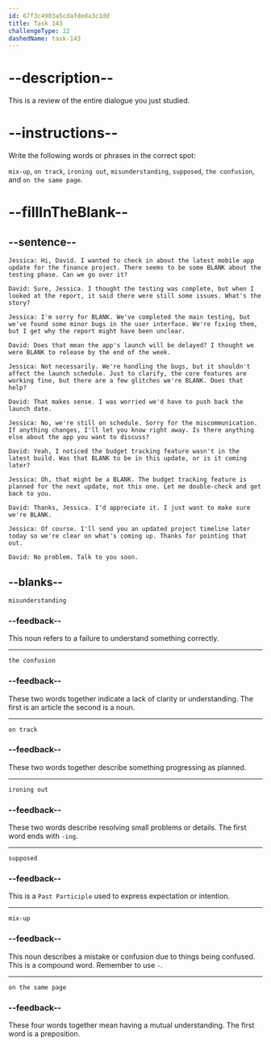 ```yaml
---
id: 67f3c4903a5cdafdeda3c1dd
title: Task 143
challengeType: 22
dashedName: task-143
---
```


<!-- REVIEW -->

# --description--

This is a review of the entire dialogue you just studied.

# --instructions--

Write the following words or phrases in the correct spot:

`mix-up`, `on track`, `ironing out`, `misunderstanding`, `supposed`, `the confusion`, and `on the same page`.

# --fillInTheBlank--

## --sentence--

`Jessica: Hi, David. I wanted to check in about the latest mobile app update for the finance project. There seems to be some BLANK about the testing phase. Can we go over it?`

`David: Sure, Jessica. I thought the testing was complete, but when I looked at the report, it said there were still some issues. What's the story?`

`Jessica: I'm sorry for BLANK. We've completed the main testing, but we've found some minor bugs in the user interface. We're fixing them, but I get why the report might have been unclear.`

`David: Does that mean the app's launch will be delayed? I thought we were BLANK to release by the end of the week.`

`Jessica: Not necessarily. We're handling the bugs, but it shouldn't affect the launch schedule. Just to clarify, the core features are working fine, but there are a few glitches we're BLANK. Does that help?`

`David: That makes sense. I was worried we'd have to push back the launch date.`

`Jessica: No, we're still on schedule. Sorry for the miscommunication. If anything changes, I'll let you know right away. Is there anything else about the app you want to discuss?`

`David: Yeah, I noticed the budget tracking feature wasn't in the latest build. Was that BLANK to be in this update, or is it coming later?`

`Jessica: Oh, that might be a BLANK. The budget tracking feature is planned for the next update, not this one. Let me double-check and get back to you.`

`David: Thanks, Jessica. I'd appreciate it. I just want to make sure we're BLANK.`

`Jessica: Of course. I'll send you an updated project timeline later today so we're clear on what's coming up. Thanks for pointing that out.`

`David: No problem. Talk to you soon.`

## --blanks--

`misunderstanding`

### --feedback--

This noun refers to a failure to understand something correctly.

---

`the confusion`

### --feedback--

These two words together indicate a lack of clarity or understanding. The first is an article the second is a noun.

---

`on track`

### --feedback--

These two words together describe something progressing as planned.

---

`ironing out`

### --feedback--

These two words describe resolving small problems or details. The first word ends with `-ing`.

---

`supposed`

### --feedback--

This is a `Past Participle` used to express expectation or intention.

---

`mix-up`

### --feedback--

This noun describes a mistake or confusion due to things being confused. This is a compound word. Remember to use `-`.

---

`on the same page`

### --feedback--

These four words together mean having a mutual understanding. The first word is a preposition.
